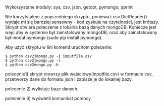 Wykorzystane moduły: sys, csv, json, getopt, pymongo, pprint

Nie korzytstałem z poprzedniego skryptu, ponieważ csv.DictReader() wydaje mi się bardziej sensowny - kod zyskuje na czytelności, jest krótszy.
Skrypt otwiera połaczenie z lokalna bazą danych mongoDB. Koniecze jest więc aby w systemie był zainstalowany mongoDB, oraz aby zainstalowany był moduł  pymongo (sudo pip install pymongo).

Aby użyć skryptu w lini komend uruchom polecenie:

	$ python csv2jmongo.py -i inputfile.csv
	$ python csv2jmongo.py -l
	$ python csv2mongo.py -h 
	

polecenie1) skrypt otowrzy plik wejściowy(inputfile.csv)  w formacie csv, przetworzy dane do formatu json i zapisze je do lokalnej bazy. 

polecenie 2) wylistuje baze danych.

polecenie 3) wyświetli komunikat pomocy


